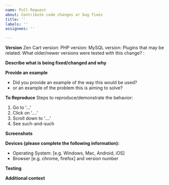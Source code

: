 ```yaml
---
name: Pull Request
about: Contribute code changes or bug fixes
title: ''
labels: ''
assignees: ''

---
```


**Version**
Zen Cart version: 
PHP version: 
MySQL version: 
Plugins that may be related: 
What older/newer versions were tested with this change? :

**Describe what is being fixed/changed and why**
<!--A clear and concise description of what problem is being fixed/changed. Include background information regarding how you came to believe this needs fixing. When reviewing submissions it is very helpful to us if you explain the Business Problem that this change is solving.-->

**Provide an example**
- Did you provide an example of the way this would be used? 
- or an example of the problem this is aiming to solve?

**To Reproduce**
Steps to reproduce/demonstrate the behavior:
1. Go to '...'
2. Click on '....'
3. Scroll down to '....'
4. See such-and-such


**Screenshots**
<!--Before-and-After screenshots are important if your change alters the display. Screenshots of mobile would be beneficial too, because it helps confirm that your proposed change has been tested for mobile and desktop.-->

**Devices (please complete the following information):**
 - Operating System: [e.g. Windows, Mac, Android, iOS]
 - Browser [e.g. chrome, firefox] and version number
 
**Testing**
<!--Explain what steps have been taken to test the changes. If there are ways that should be tested but you haven't, please list them so they are kept in mind.-->

**Additional context**
<!--Add any other context about the problem below-->
